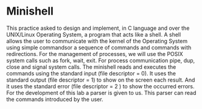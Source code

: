 # Minishell
This practice asked to design and implement, in C language and over the UNIX/Linux Operating System, a program that acts like a shell. A shell allows the user to communicate with the kernel of the Operating System using simple commandsor a sequence of commands and commands with redirections. For the management of processes, we will use the POSIX system calls such as fork, wait, exit. For process communication pipe, dup, close and signal system calls.
The minishell reads and executes the commands using the standard input (file descriptor = 0). It uses the standard output (file descriptor = 1) to show on the screen each result. And it uses the standard error (file descriptor = 2 ) to show the occurred errors.
For the development of this lab a parser is given to us. This parser can read the commands introduced by the user.
